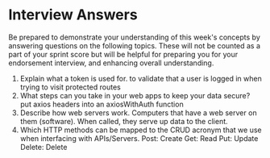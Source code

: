 # Interview Answers
Be prepared to demonstrate your understanding of this week's concepts by answering questions on the following topics. These will not be counted as a part of your sprint score but will be helpful for preparing you for your endorsement interview, and enhancing overall understanding.


1. Explain what a token is used for.
    to validate that a user is logged in when trying to visit protected routes
2. What steps can you take in your web apps to keep your data secure?
    put axios headers into an axiosWithAuth function
3. Describe how web servers work.
    Computers that have a web server on them (software). When called, they serve up data to the client.
4. Which HTTP methods can be mapped to the CRUD acronym that we use when interfacing with APIs/Servers.
    Post: Create
    Get: Read
    Put: Update
    Delete: Delete